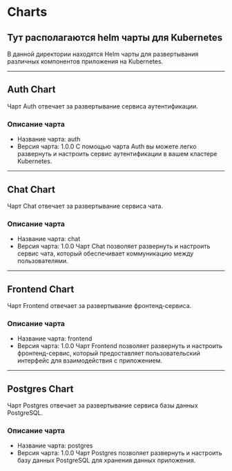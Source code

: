 # Charts

## Тут располагаются helm чарты для Kubernetes
В данной директории находятся Helm чарты для развертывания различных компонентов приложения на Kubernetes.

---

## Auth Chart
Чарт Auth отвечает за развертывание сервиса аутентификации.

### Описание чарта

- Название чарта: auth
- Версия чарта: 1.0.0
С помощью чарта Auth вы можете легко развернуть и настроить сервис аутентификации в вашем кластере Kubernetes.

---

## Chat Chart
Чарт Chat отвечает за развертывание сервиса чата.

### Описание чарта

- Название чарта: chat
- Версия чарта: 1.0.0
Чарт Chat позволяет развернуть и настроить сервис чата, который обеспечивает коммуникацию между пользователями.

---

## Frontend Chart
Чарт Frontend отвечает за развертывание фронтенд-сервиса.

### Описание чарта

- Название чарта: frontend
- Версия чарта: 1.0.0
Чарт Frontend позволяет развернуть и настроить фронтенд-сервис, который предоставляет пользовательский интерфейс для взаимодействия с приложением.

---

## Postgres Chart
Чарт Postgres отвечает за развертывание сервиса базы данных PostgreSQL.

### Описание чарта

- Название чарта: postgres
- Версия чарта: 1.0.0
Чарт Postgres позволяет развернуть и настроить базу данных PostgreSQL для хранения данных приложения.
